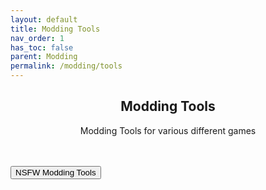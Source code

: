 ```yaml
---
layout: default
title: Modding Tools
nav_order: 1
has_toc: false
parent: Modding
permalink: /modding/tools
---
```


<div class="card">
<div class="container">
<h2 class="text-small" style="text-align:center">Modding Tools</h2>
<p class="text-small" style="text-align:center">Modding Tools for various different games</p>
</div>
</div>
<br />

<!-- 
{: .note }
> {: .opaque }
> 
>
> 
-->


<!-- ////////////////////////////////////////////////////////////////////////////////////////////////////////////////////// -->
<br />
<a href="/modding/tools/nsfw">
<button type="button" name="button" class="btn">NSFW Modding Tools</button></a> 
<br />
<!-- ////////////////////////////////////////////////////////////////////////////////////////////////////////////////////// -->